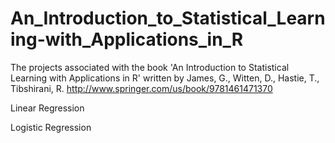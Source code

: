 # An_Introduction_to_Statistical_Learning-with_Applications_in_R

The projects associated with the book 'An Introduction to Statistical Learning with Applications in R' written by James, G., Witten, D., Hastie, T., Tibshirani, R. http://www.springer.com/us/book/9781461471370 

Linear Regression

Logistic Regression
